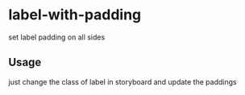 # label-with-padding

set label padding on all sides
## Usage 

just change the class of label in storyboard and update the paddings 
